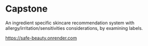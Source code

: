 
# Capstone

An ingredient specific skincare recommendation system with allergy/irritation/sensitivities considerations, by examining labels.

https://safe-beauty.onrender.com
